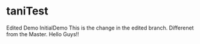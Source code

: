 # taniTest
Edited Demo
InitialDemo
This is the change in the edited branch. Differenet from the Master. Hello Guys!!
